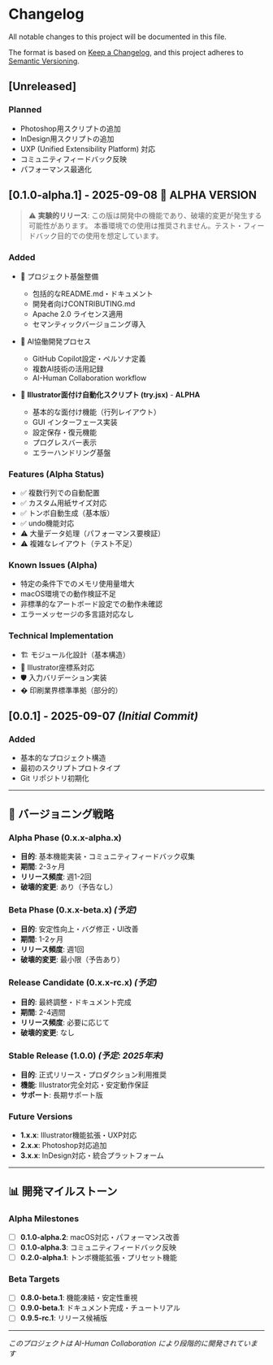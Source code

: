 # Changelog

All notable changes to this project will be documented in this file.

The format is based on [Keep a Changelog](https://keepachangelog.com/en/1.0.0/),
and this project adheres to [Semantic Versioning](https://semver.org/spec/v2.0.0.html).

## [Unreleased]

### Planned
- Photoshop用スクリプトの追加
- InDesign用スクリプトの追加  
- UXP (Unified Extensibility Platform) 対応
- コミュニティフィードバック反映
- パフォーマンス最適化

## [0.1.0-alpha.1] - 2025-09-08 🚧 **ALPHA VERSION**

> ⚠️ **実験的リリース**: この版は開発中の機能であり、破壊的変更が発生する可能性があります。
> 本番環境での使用は推奨されません。テスト・フィードバック目的での使用を想定しています。

### Added
- 📝 プロジェクト基盤整備
  - 包括的なREADME.md・ドキュメント
  - 開発者向けCONTRIBUTING.md
  - Apache 2.0 ライセンス適用
  - セマンティックバージョニング導入

- 🤖 AI協働開発プロセス
  - GitHub Copilot設定・ペルソナ定義
  - 複数AI技術の活用記録
  - AI-Human Collaboration workflow

- 🎨 **Illustrator面付け自動化スクリプト (try.jsx)** - **ALPHA**
  - 基本的な面付け機能（行列レイアウト）
  - GUI インターフェース実装
  - 設定保存・復元機能
  - プログレスバー表示
  - エラーハンドリング基盤

### Features (Alpha Status)
- ✅ 複数行列での自動配置
- ✅ カスタム用紙サイズ対応
- ✅ トンボ自動生成（基本版）
- ✅ undo機能対応
- ⚠️ 大量データ処理（パフォーマンス要検証）
- ⚠️ 複雑なレイアウト（テスト不足）

### Known Issues (Alpha)
- 特定の条件下でのメモリ使用量増大
- macOS環境での動作検証不足
- 非標準的なアートボード設定での動作未確認
- エラーメッセージの多言語対応なし

### Technical Implementation
- 🏗️ モジュール化設計（基本構造）
- 📏 Illustrator座標系対応
- 🛡️ 入力バリデーション実装
- � 印刷業界標準準拠（部分的）

## [0.0.1] - 2025-09-07 *(Initial Commit)*

### Added
- 基本的なプロジェクト構造
- 最初のスクリプトプロトタイプ
- Git リポジトリ初期化

---

## 🔄 バージョニング戦略

### Alpha Phase (0.x.x-alpha.x)
- **目的**: 基本機能実装・コミュニティフィードバック収集
- **期間**: 2-3ヶ月
- **リリース頻度**: 週1-2回
- **破壊的変更**: あり（予告なし）

### Beta Phase (0.x.x-beta.x) *(予定)*
- **目的**: 安定性向上・バグ修正・UI改善
- **期間**: 1-2ヶ月  
- **リリース頻度**: 週1回
- **破壊的変更**: 最小限（予告あり）

### Release Candidate (0.x.x-rc.x) *(予定)*
- **目的**: 最終調整・ドキュメント完成
- **期間**: 2-4週間
- **リリース頻度**: 必要に応じて
- **破壊的変更**: なし

### Stable Release (1.0.0) *(予定: 2025年末)*
- **目的**: 正式リリース・プロダクション利用推奨
- **機能**: Illustrator完全対応・安定動作保証
- **サポート**: 長期サポート版

### Future Versions
- **1.x.x**: Illustrator機能拡張・UXP対応
- **2.x.x**: Photoshop対応追加
- **3.x.x**: InDesign対応・統合プラットフォーム

---

## 📊 開発マイルストーン

### Alpha Milestones
- [ ] **0.1.0-alpha.2**: macOS対応・パフォーマンス改善
- [ ] **0.1.0-alpha.3**: コミュニティフィードバック反映
- [ ] **0.2.0-alpha.1**: トンボ機能拡張・プリセット機能

### Beta Targets  
- [ ] **0.8.0-beta.1**: 機能凍結・安定性重視
- [ ] **0.9.0-beta.1**: ドキュメント完成・チュートリアル
- [ ] **0.9.5-rc.1**: リリース候補版

---

*このプロジェクトは AI-Human Collaboration により段階的に開発されています*
